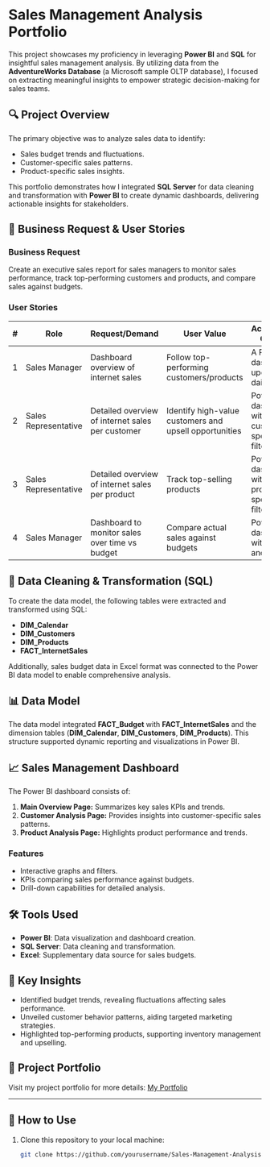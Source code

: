 # Sales Management Analysis Portfolio

This project showcases my proficiency in leveraging **Power BI** and **SQL** for insightful sales management analysis. By utilizing data from the **AdventureWorks Database** (a Microsoft sample OLTP database), I focused on extracting meaningful insights to empower strategic decision-making for sales teams.

## 🔍 Project Overview
The primary objective was to analyze sales data to identify:
- Sales budget trends and fluctuations.
- Customer-specific sales patterns.
- Product-specific sales insights.

This portfolio demonstrates how I integrated **SQL Server** for data cleaning and transformation with **Power BI** to create dynamic dashboards, delivering actionable insights for stakeholders.

## 💼 Business Request & User Stories
### Business Request
Create an executive sales report for sales managers to monitor sales performance, track top-performing customers and products, and compare sales against budgets.

### User Stories
| #  | Role                | Request/Demand                                   | User Value                              | Acceptance Criteria                           |
|----|---------------------|-------------------------------------------------|-----------------------------------------|-----------------------------------------------|
| 1  | Sales Manager       | Dashboard overview of internet sales            | Follow top-performing customers/products | A Power BI dashboard updating daily          |
| 2  | Sales Representative | Detailed overview of internet sales per customer | Identify high-value customers and upsell opportunities | Power BI dashboard with customer-specific filtering |
| 3  | Sales Representative | Detailed overview of internet sales per product | Track top-selling products              | Power BI dashboard with product-specific filtering |
| 4  | Sales Manager       | Dashboard to monitor sales over time vs budget  | Compare actual sales against budgets    | Power BI dashboard with graphs and KPIs      |

## 🧹 Data Cleaning & Transformation (SQL)
To create the data model, the following tables were extracted and transformed using SQL:
- **DIM_Calendar**
- **DIM_Customers**
- **DIM_Products**
- **FACT_InternetSales**

Additionally, sales budget data in Excel format was connected to the Power BI data model to enable comprehensive analysis.

## 📊 Data Model
The data model integrated **FACT_Budget** with **FACT_InternetSales** and the dimension tables (**DIM_Calendar**, **DIM_Customers**, **DIM_Products**). This structure supported dynamic reporting and visualizations in Power BI.

## 📈 Sales Management Dashboard
The Power BI dashboard consists of:
1. **Main Overview Page:** Summarizes key sales KPIs and trends.
2. **Customer Analysis Page:** Provides insights into customer-specific sales patterns.
3. **Product Analysis Page:** Highlights product performance and trends.

### Features
- Interactive graphs and filters.
- KPIs comparing sales performance against budgets.
- Drill-down capabilities for detailed analysis.

## 🛠️ Tools Used
- **Power BI**: Data visualization and dashboard creation.
- **SQL Server**: Data cleaning and transformation.
- **Excel**: Supplementary data source for sales budgets.

## 🌟 Key Insights
- Identified budget trends, revealing fluctuations affecting sales performance.
- Unveiled customer behavior patterns, aiding targeted marketing strategies.
- Highlighted top-performing products, supporting inventory management and upselling.

## 📂 Project Portfolio
Visit my project portfolio for more details: [My Portfolio](https://balaji23balaji.wordpress.com/)

---

## 🚀 How to Use
1. Clone this repository to your local machine:
   ```bash
   git clone https://github.com/yourusername/Sales-Management-Analysis.git

